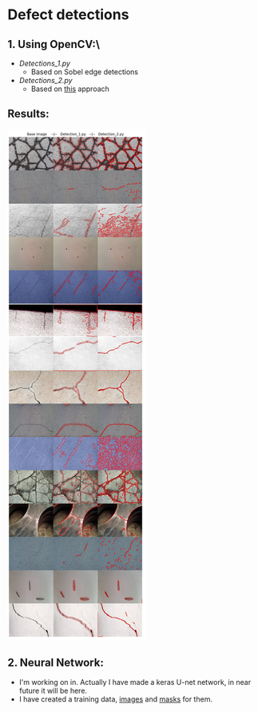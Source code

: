 # Defect detections


## 1. Using OpenCV:\
  - _Detections_1.py_
    - Based on Sobel edge detections 
  - _Detections_2.py_
    - Based on [this](https://link.springer.com/article/10.1186/s13640-017-0187-0#Equ1) approach
    
## Results:
![Alt text](image_after.jpg)

## 2. Neural Network:
   - I'm working on in. Actually I have made a keras U-net network, in near future it will be here. 
   - I have created a training data, [images](https://drive.google.com/drive/folders/15p_ywfItvNIEJmDEGxJbWXglUtm9okIA?usp=sharing) and [masks](https://drive.google.com/drive/folders/1zTfdqN3_q85ikhWmTzMaPqxrXZOS9nq3?usp=sharing) for them.
